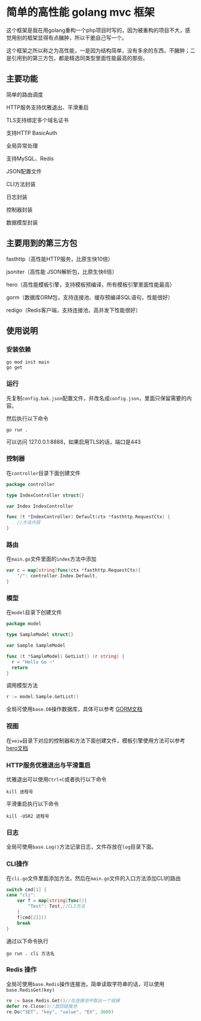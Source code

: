 # 简单的高性能 golang mvc 框架

这个框架是我在用golang重构一个php项目时写的，因为被重构的项目不大，感觉用别的框架显得有点臃肿，所以干脆自己写一个。

这个框架之所以称之为高性能，一是因为结构简单，没有多余的东西，不臃肿；二是引用到的第三方包，都是精选同类型里面性能最高的那些。

## 主要功能

简单的路由调度

HTTP服务支持优雅退出、平滑重启

TLS支持绑定多个域名证书

支持HTTP BasicAuth

全局异常处理

支持MySQL、Redis

JSON配置文件

CLI方法封装

日志封装

控制器封装

数据模型封装

## 主要用到的第三方包

fasthttp（高性能HTTP服务，比原生快10倍）

jsoniter（高性能 JSON解析包，比原生快6倍）

hero（高性能模板引擎，支持模板预编译，所有模板引擎里面性能最高）

gorm（数据库ORM包，支持连接池、缓存预编译SQL语句，性能很好）

redigo（Redis客户端，支持连接池，高并发下性能很好）

## 使用说明

### 安装依赖
```
go mod init main
go get
```

### 运行

先复制`config.bak.json`配置文件，并改名成`config.json`，里面只保留需要的内容。

然后执行以下命令

```
go run .
```

可以访问 127.0.0.1:8888，如果启用TLS的话，端口是443

### 控制器

在`controller`目录下面创建文件

```go
package controller

type IndexController struct{}

var Index IndexController

func (t *IndexController) Default(ctx *fasthttp.RequestCtx) {
	//方法内容
}
```

### 路由

在`main.go`文件里面的`index`方法中添加

```go
var c = map[string]func(ctx *fasthttp.RequestCtx){
	"/": controller.Index.Default,
}
```

### 模型

在`model`目录下创建文件

```go
package model

type SampleModel struct{}

var Sample SampleModel

func (t *SampleModel) GetList() (r string) {
  r = "Hello Go ~"
  return
}
```

调用模型方法

```go
r := model.Sample.GetList()
```

全局可使用`base.DB`操作数据库，具体可以参考 [GORM文档](https://gorm.io/zh_CN/docs/)

### 视图

在`veiw`目录下对应的控制器和方法下面创建文件，模板引擎使用方法可以参考 [hero文档](https://github.com/shiyanhui/hero/blob/master/README_CN.md)

### HTTP服务优雅退出与平滑重启

优雅退出可以使用`Ctrl+C`或者执行以下命令

```
kill 进程号
```

平滑重启执行以下命令

```
kill -USR2 进程号
```

### 日志

全局可使用`base.Log()`方法记录日志，文件存放在`log`目录下面。

### CLI操作

在`cli.go`文件里面添加方法，然后在`main.go`文件的入口方法添加CLI的路由

```go
switch cmd[1] {
case "cli":
	var f = map[string]func(){
		"Test": Test,//CLI方法
	}
	f[cmd[2]]()
	break
}
```

通过以下命令执行

```
go run . cli 方法名
```

### Redis 操作

全局可使用`base.Redis`操作连接池，简单读取字符串的话，可以使用`base.RedisGet(key)`

```go
re := base.Redis.Get()//在连接池中取出一个链接
defer re.Close()//放回链接池
re.Do("SET", "key", "value", "EX", 3600)
```

